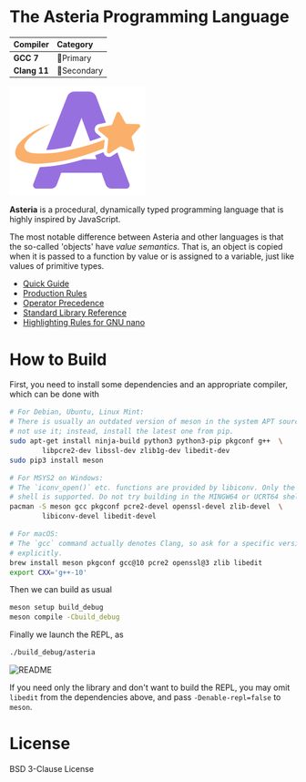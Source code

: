 # The Asteria Programming Language

|Compiler     |Category                   |
|:------------|:--------------------------|
|**GCC 7**    |:1st_place_medal:Primary   |
|**Clang 11** |:2nd_place_medal:Secondary |

![asteria](asteria.png)

**Asteria** is a procedural, dynamically typed programming language that is
highly inspired by JavaScript.

The most notable difference between Asteria and other languages is that the
so-called 'objects' have _value semantics_. That is, an object is copied when
it is passed to a function by value or is assigned to a variable, just like
values of primitive types.

* [Quick Guide](doc/quick-guide.md)
* [Production Rules](doc/grammar.txt)
* [Operator Precedence](doc/operator-precedence.txt)
* [Standard Library Reference](doc/standard-library.md)
* [Highlighting Rules for GNU nano](doc/asteria.nanorc)

# How to Build

First, you need to install some dependencies and an appropriate compiler,
which can be done with

```sh
# For Debian, Ubuntu, Linux Mint:
# There is usually an outdated version of meson in the system APT source. Do
# not use it; instead, install the latest one from pip.
sudo apt-get install ninja-build python3 python3-pip pkgconf g++  \
        libpcre2-dev libssl-dev zlib1g-dev libedit-dev
sudo pip3 install meson
```

```sh
# For MSYS2 on Windows:
# The `iconv_open()` etc. functions are provided by libiconv. Only the MSYS
# shell is supported. Do not try building in the MINGW64 or UCRT64 shell.
pacman -S meson gcc pkgconf pcre2-devel openssl-devel zlib-devel  \
        libiconv-devel libedit-devel
```

```sh
# For macOS:
# The `gcc` command actually denotes Clang, so ask for a specific version
# explicitly.
brew install meson pkgconf gcc@10 pcre2 openssl@3 zlib libedit
export CXX='g++-10'
```

Then we can build as usual

```sh
meson setup build_debug
meson compile -Cbuild_debug
```

Finally we launch the REPL, as

```sh
./build_debug/asteria
```

![README](README.png)

If you need only the library and don't want to build the REPL, you may omit
`libedit` from the dependencies above, and pass `-Denable-repl=false` to `meson`.

# License

BSD 3-Clause License
